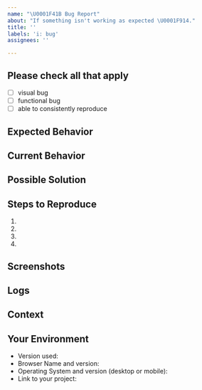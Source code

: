 ```yaml
---
name: "\U0001F41B Bug Report"
about: "If something isn't working as expected \U0001F914."
title: ''
labels: 'i: bug'
assignees: ''

---
```


<!--- Provide a general summary of the issue in the Title above -->

## Please check all that apply
<!-- This helps us quickly identify what type of bug. -->
- [ ] visual bug
- [ ] functional bug
- [ ] able to consistently reproduce

## Expected Behavior
<!-- Please describe to us what should happen. -->

## Current Behavior
<!-- Please tell us what happens instead of the expected behavior. -->

## Possible Solution
<!--- Not obligatory, but suggest a fix/reason for the bug -->

## Steps to Reproduce
<!--- Provide a link to a live example, or an unambiguous set of steps to -->

<!--- reproduce this bug. Include code to reproduce, if relevant -->
1.
2.
3.
4.

## Screenshots
<!-- If applicable, add screenshots to help explain your problem. -->

## Logs
<!-- Any logs, error output, etc. (If it’s long, please paste to https://ghostbin.com/ and insert the link here.) -->

## Context
<!--- How has this issue affected you? What are you trying to accomplish? -->
<!--- Providing context helps us come up with a solution that is most useful in the real world -->

## Your Environment
<!--- Include as many relevant details about the environment you experienced the bug in -->
* Version used:
* Browser Name and version:
* Operating System and version (desktop or mobile):
* Link to your project:
